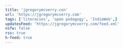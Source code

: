 ```yaml
---
title: 'jgregorymcverry.con'
url: 'https://jgregorymcverry.com'
tags: ['literacies', 'open pedagogy', 'IndieWeb',]
updatesFeed: 'https://jgregorymcverry.com/feed.xml'
nsfw: false
rss: true
h-feed: true
---
```

